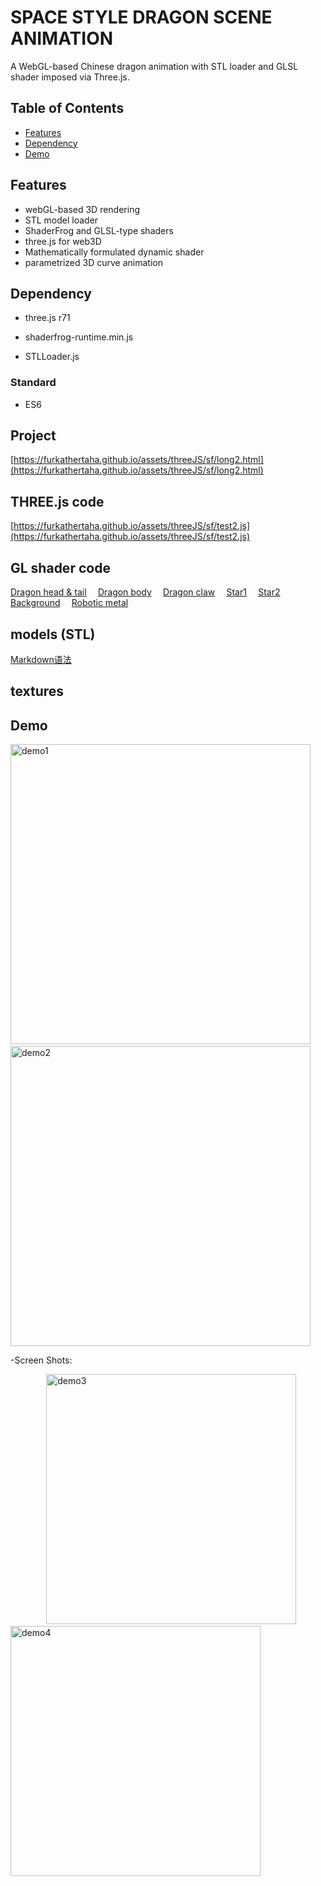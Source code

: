 # SPACE STYLE DRAGON SCENE ANIMATION

A WebGL-based Chinese dragon animation with STL loader and GLSL shader imposed via Three.js. 

## Table of Contents

- [Features](#features)
- [Dependency](#Dependency) 
- [Demo](#demo)
<!-- - [Usage](#usage) -->
<!-- [Contributing](#contributing) -->
<!-- [License](#license) -->
<!-- [Acknowledgements](#acknowledgements) -->

## Features

- webGL-based 3D rendering
- STL model loader
- ShaderFrog and GLSL-type shaders
- three.js for web3D
- Mathematically formulated dynamic shader
- parametrized 3D curve animation

## Dependency

* three.js r71

* shaderfrog-runtime.min.js

* STLLoader.js

### Standard
* ES6 


## Project 
[https://furkathertaha.github.io/assets/threeJS/sf/long2.html](https://furkathertaha.github.io/assets/threeJS/sf/long2.html)
## THREE.js code 
[https://furkathertaha.github.io/assets/threeJS/sf/test2.js](https://furkathertaha.github.io/assets/threeJS/sf/test2.js)
## GL shader code 
[Dragon head & tail](https://furkathertaha.github.io/assets/threeJS/sf/MeronSoda_s_BRDF_copper.json)`  `
[Dragon body](https://furkathertaha.github.io/assets/threeJS/sf/MeronSoda_s_BRDF.json)`  `
[Dragon claw](https://furkathertaha.github.io/assets/threeJS/sf/MeronSoda_s_BRDF_red.json)`  `
[Star1](https://furkathertaha.github.io/assets/threeJS/sf/Fork_of_New_Composed_Shader.json)`  `
[Star2](https://furkathertaha.github.io/assets/threeJS/sf/Sun.json)`  `
[Background](https://furkathertaha.github.io/assets/threeJS/sf/Star_Field.json)`  `
[Robotic metal](https://furkathertaha.github.io/assets/threeJS/sf/Funny_Bunny.json)
## models (STL)
[Markdown语法](https://markdown.com.cn)
## textures 

 
## Demo

<img src="https://github.com/Furkathertaha/personal_cdn/blob/main/l2.gif" alt="demo1" width="480"  /> `   ` <img src="https://github.com/Furkathertaha/personal_cdn/blob/main/l1.gif" alt="demo2" width="480"  /> 

-Screen Shots:

`        ` <img src="https://github.com/Furkathertaha/personal_cdn/blob/main/l2.png" alt="demo3" width="400" />  `     `   <img src="https://github.com/Furkathertaha/personal_cdn/blob/main/l1.png" alt="demo4" width="400"  />
